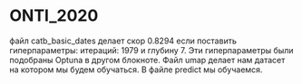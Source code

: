 # ONTI_2020
файл catb_basic_dates делает скор 0.8294 если поставить гиперпараметры: итераций: 1979 и глубину 7. Эти гиперпараметры были подобраны Optuna в другом блокноте. Файл umap делает нам датасет на котором мы будем обучаться. В файле predict мы обучаемся.
